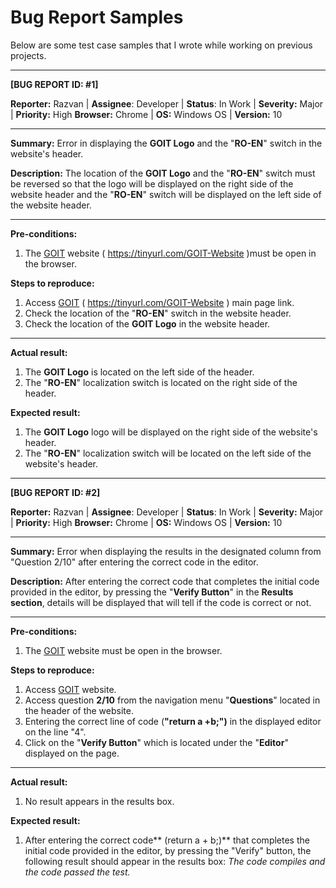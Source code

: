 # Bug Report Samples
Below are some test case samples that I wrote while working on previous projects.

----------
**[BUG REPORT ID: #1]**

**Reporter:** Razvan	| **Assignee**:	Developer	| **Status**:	In Work | **Severity:**	Major | **Priority:**	High
**Browser:**	Chrome | **OS:**	Windows	OS | **Version:**	10

----------

**Summary:**	Error in displaying the **GOIT Logo** and the "**RO-EN**" switch in the website's header.

**Description:**	The location of the **GOIT Logo** and the "**RO-EN**" switch must be reversed so that the logo will be displayed on the right side of the website header and the "**RO-EN**" switch will be displayed on the left side of the website header.
 
----------

**Pre-conditions:**					
1. The [GOIT]([url](https://tinyurl.com/GOIT-Website)) website ( https://tinyurl.com/GOIT-Website )must be open in the browser.
				
**Steps to reproduce:**				
1. Access [GOIT]([url](https://tinyurl.com/GOIT-Website)) ( https://tinyurl.com/GOIT-Website ) main page link.
2. Check the location of the "**RO-EN**" switch in the website header.
3. Check the location of the **GOIT Logo** in the website header.

----------
				
**Actual result:**				
1. The **GOIT Logo** is located on the left side of the header.
2. The "**RO-EN**" localization switch is located on the right side of the header.

**Expected result:**					
1. The **GOIT Logo** logo will be displayed on the right side of the website's header.
2. The "**RO-EN**" localization switch will be located on the left side of the website's header.

----------

**[BUG REPORT ID: #2]**

**Reporter:** Razvan	| **Assignee**:	Developer	| **Status**:	In Work | **Severity:**	Major | **Priority:**	High
**Browser:**	Chrome | **OS:**	Windows	OS | **Version:**	10

----------

**Summary:**	Error when displaying the results in the designated column from "Question 2/10" after entering the correct code in the editor. 

**Description:**	After entering the correct code that completes the initial code provided in the editor, by pressing the "**Verify Button**" in the **Results section**, details will be displayed that will tell if the code is correct or not.
 
----------

**Pre-conditions:**					
1. The [GOIT]([url](https://java-test-qa.netlify.app/?token=d5fcc3783ba50fcac78b5a5ea8e4d69f6fe51ed8368bc618a58a846ad8b03a63&block=xyz01ab35&language=ro)) website must be open in the browser.
				
**Steps to reproduce:**				
1. Access [GOIT]([url](https://java-test-qa.netlify.app/?token=d5fcc3783ba50fcac78b5a5ea8e4d69f6fe51ed8368bc618a58a846ad8b03a63&block=xyz01ab35&language=ro)) website.
2. Access question **2/10** from the navigation menu "**Questions**" located in the header of the website.
3. Entering the correct line of code (**"return a +b;")** in the displayed editor on the line "4".
4. Click on the "**Verify Button**" which is located under the "**Editor**" displayed on the page.

----------
				
**Actual result:**				
1. No result appears in the results box.


**Expected result:**					
1. After entering the correct code** (return a + b;)** that completes the initial code provided in the editor, by pressing the "Verify" button, the following result should appear in the results box: _The code compiles and the code passed the test._   
  
